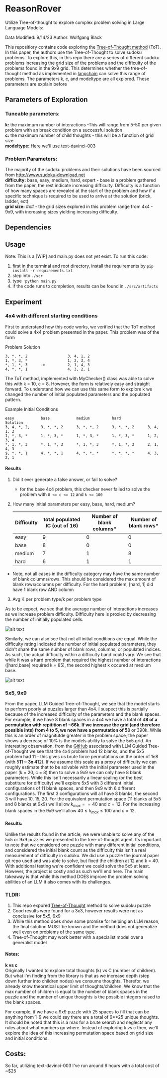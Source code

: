 # ReasonRover
Utilize Tree-of-thought to explore complex problem solving in Large Language Models:

Data Modified: 9/14/23
Author: Wolfgang Black

This repositiory contains code exploring the [Tree-of-Thought method](https://arxiv.org/pdf/2305.08291.pdf) (ToT). In this paper, 
the authors use the Tree-of-Thought to solve sudoku problems. To explore this, in this repo there are a series of different sudoku problems
increasing the grid size of the problems and the difficulty of the problems found in the 9x9 grid. This determines whether the tree-of-thought method as implemented in [langchain]() can solve this range of problems. The parameters k, c, and modeltype are all explored. These parameters are explain before

## Parameters of Exploration
### Tuneable parameters:
<b>k:</b> the maximum number of interactions -This will range from 5-50 per given problem with an break condition on a successful solution <br>
<b>c:</b> the maximum number of child thoughts - this will be a function of grid size<br>
<b>modeltype:</b> Here we'll use text-davinci-003 

### Problem Parameters:
The majority of the sudoku problems and their solutions have been sourced from http://www.sudoku-download.net <br>
<b>difficulty:</b> base, easy, medium, hard, expert - base is a problem gathered from the paper, the rest indicate increasing difficulty. Difficulty is a function of how many spaces are revealed at the start of the problem and how if a specific technique is required to be used to arrive at the solution (brick, ladder, ect) <br>
<b>grid size:</b> #x# - the grid sizes explored in this problem range from 4x4 - 9x9, with increasing sizes yielding increasing difficulty. 

## Dependencies

## Usage 
Note: This is a [WIP] and main.py does not yet exist. 
To run this code:
1. first in the terminal and root directory, install the requirements by ```pip install -r requirements.txt```
2. step into ```./scr```
3. type ```'python main.py```
4. if the code runs to completion, results can be found in ```./src/artifacts```

## Experiment
### 4x4 with different starting conditions
First to understand how this code works, we verified that the ToT method could solve a 4x4 problem presented in the paper. This problem was of the form

Problem                     Solution
```
3, *, *, 2                  3, 4, 1, 2
1, *, 3, *                  1, 2, 3, 4
*, 1, *, 3      ->          2, 1, 4, 3
4, *, *, 1                  4, 3, 2, 1
```

The ToT method, implemented with MyChecker() class was able to solve this with k = 10, c = 8. However, the form is relatively easy and straight forward. To understand how we can use this same form to explore k we changed the number of initial populated parameters and the populated pattern.


Example Initial Conditions
```
easy            base            medium          hard            Solution 
3, 4, *, 2,     3, *, *, 2      3, *, *, 2      3, *, *, 2      3, 4, 1, 2
1, *, 3, *      1, *, 3, *      1, *, 3, *      1, *, 3, *      1, 2, 3, 4
*, 1, *, 3      *, 1, *, 3      *, 1, *, 3      *, 1, *, 3      2, 1, 4, 3
$, *, *, 1      4, *, *, 1      4, *, *, *      *, *, *, *      4, 3, 2, 1

```
#### Results
1. Did it ever generate a false answer, or fail to solve?
    - for the base 4x4 problem, this checker never failed to solve the problem with ``` 8 <= c <= 12 ``` and ```k <= 100```
2. How many initial parameters per easy, base, hard, medium?

    | Difficulty | total populated IC (out of 16) | Number of blank columns*| Number of blank rows* |
    |-|-|-|-|
    | easy | 9 | 0 | 0 |
    | base | 8 | 0 | 0 |
    | medium | 7 | 1| 8|
    | hard | 6 |1 | 1|

* Note, not all cases in the difficulty category may have the same number of blank columns/rows. This should be considered the max amount of blank rows/columns per difficulty. For the hard problem, [hard, 1] did have 1 blank row AND column

3. Avg K per problem type/k per problem type

As to be expect, we see that the average number of interactions increases as we increase problem difficulty. Difficulty here is proxied by decreasing the number of initially populated cells. 

![alt text](https://github.com/wolfgangjblack/ReasonRover/blob/main/src/artifacts/avg_k.jpg)

Similarly, we can also see that not all initial conditions are equal. While the difficulty rating indicated the number of initial populated parameters, they didn't share the same number of blank rows, columns, or populated indices. As such, the actual difficulty within a difficulty band could vary. We see that while it was a hard problem that required the highest number of interactions ([hard,base] required k = 85), the second highest k occured at medium base. 

![alt text](https://github.com/wolfgangjblack/ReasonRover/blob/main/src/artifacts/max_k.jpg)

### 5x5, 9x9

From the paper, LLM Guided Tree-of-Thought, we see that the model starts to perform poorly at puzzles larger than 4x4. I suspect this is partially because of the increased difficulty of the parameters and the blank spaces. For example, if we have 8 blank spaces in a 4x4 we have a total of 4**8 of a permutation with repitition of ~66k. If we increase the grid (and therefore possible ints) from 4 to 5, we now have a permutation of 5**8 or 390k. While this is an order of magnitutde greater in the problem space, the paper shows a decrease of 10% is the models ability to solve the 5x5 grid. An interesting observation, from the [GitHub](https://github.com/jieyilong/tree-of-thought-puzzle-solver) associated with LLM Guided Tree-of-Thought we see that the 4x4 problem had 12 blanks, and the 5x5 problem had 11 - this gives us brute force permutations on the order of 1e8 (with 5**11 ~ 3x 4**12). If we assume this scale as a proxy of difficulty we can roughly estimate that to be solvable with the initial parameter used in the paper (k = 20, c = 8) then to solve a 9x9 we can only have 8 blank parameters. While this isn't necessarily a linear scaling (or the best substiture for difficulty) we'll explore 5x5 with 3 different initial configurations of 11 blank spaces, and then 9x9 with 6 different configurations. The first 3 configurations will all have 8 blanks, the second 3 will have 10, 15, 20. For the equivalent permutation space (11 blanks at 5x5 and 8 blanks at 9x9) we'll allow $k_{max} == 40$ and $c = 12$. For the increasing blank spaces in the 9x9 we'll allow $40 \leq k_{max} \leq 100$ and $c = 12$. 

#### Results:
Unlike the results found in the article, we were unable to solve any of the 5x5 or 9x9 puzzles we presented to the tree-of-thought agent. Its important to note that we considered one puzzle with many different initial conditions, and considered the initial blank count as the difficulty this isn't a real measurement of difficulty in sudoku. We did use a puzzle the journal paper git repo used and was able to solve, but fixed the children at 12 and k = 40. With additional testing we're confident we could solve the 5x5 at least. However, the project is costly and as such we'll end here. The main takeaway is that while this method DOES improve the problem solving abilities of an LLM it also comes with its challenges. 


### TLDR:

1. This repo expored [Tree-of-Thought](https://arxiv.org/pdf/2305.08291.pdf) method to solve sudoku puzzle
2. Good results were found for a 3x3, however results were not as conclusive for 5x5, 9x9
3. While this method does show some promise for helping an LLM reason, the final solution MUST be known and the method does not generalize well even on problems of the same type. 
4. Tree-of-Thought may work better with a specialist model over a generalist model 

#### Notes:

<b> k vs c </b> <br>
Originally I wanted to explore total thoughts (k) vs C (number of children). But what I'm finding from the library is that as we increase depth (step down further into children nodes) we consume thoughts. Therefor, we already know theoretical upper limit of thoughts/children. We know that the max number of children is equal to the number of blank spaces in the puzzle and the number of unique thoughts is the possible integers raised to the blank spaces. 

For example, if we have a 9x9 puzzle with 25 spaces to fill that can be anything from 1-9 we could say there are a total of 9**25 unique thoughts. It should be noted that this is a max for a brute search and neglects any rules about what numbers go where.  Instead of exploring k vs c then, we'll explore the idea of this increasing permutation space based on grid size and initial conditions.

## Costs:
So far, utilizing text-davinci-003 I've run around 6 hours with a total cost of ~$25
